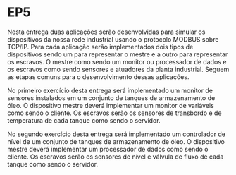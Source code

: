 # EP5

Nesta entrega duas aplicações serão desenvolvidas para simular os dispositivos da nossa rede industrial usando o protocolo MODBUS sobre TCP/IP. Para cada aplicação serão implementados dois tipos de dispositivos sendo um para representar o mestre e a outro para representar os escravos. O mestre como sendo um monitor ou processador de dados e os escravos como sendo sensores e atuadores da planta industrial. Seguem as etapas comuns para o desenvolvimento dessas aplicações.

No primeiro exercício desta entrega será implementado um monitor de sensores instalados em um conjunto de tanques de armazenamento de óleo. O dispositivo mestre deverá implementar um monitor de variáveis como sendo o cliente. Os escravos serão os sensores de transbordo e de temperatura de cada tanque como sendo o servidor.

No segundo exercício desta entrega será implementado um controlador de nível de um conjunto de tanques de armazenamento de óleo. O dispositivo mestre deverá implementar um processador de dados como sendo o cliente. Os escravos serão os sensores de nível e válvula de fluxo de cada tanque como sendo o servidor.

